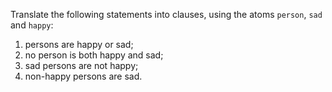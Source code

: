 Translate the following statements into clauses, using the atoms `person`, `sad` and `happy`:

<!--roman list-->
1. persons are happy or sad;
1. no person is both happy and sad;
1. sad persons are not happy;
1. non-happy persons are sad.
